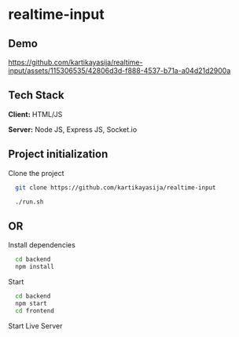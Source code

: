 # realtime-input

## Demo


https://github.com/kartikayasija/realtime-input/assets/115306535/42806d3d-f888-4537-b71a-a04d21d2900a



## Tech Stack

**Client:** HTML/JS

**Server:** Node JS, Express JS, Socket.io
  

## Project initialization

Clone the project

```bash
  git clone https://github.com/kartikayasija/realtime-input
```

```bash
  ./run.sh
```

## OR

Install dependencies

```bash
  cd backend
  npm install
```

Start 

```bash
  cd backend
  npm start
  cd frontend
```
Start Live Server


